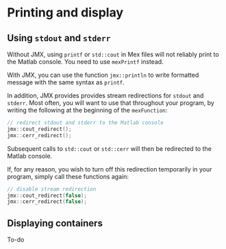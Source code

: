 
# Printing and display

## Using `stdout` and `stderr`

Without JMX, using `printf` or `std::cout` in Mex files will not reliably print to the Matlab console. You need to use `mexPrintf` instead.

With JMX, you can use the function `jmx::println` to write formatted message with the same syntax as `printf`.

In addition, JMX provides provides stream redirections for `stdout` and `stderr`. Most often, you will want to use that throughout your program, by writing the following at the beginning of the `mexFunction`:
```cpp
// redirect stdout and stderr to the Matlab console
jmx::cout_redirect();
jmx::cerr_redirect();
```
Subsequent calls to `std::cout` or `std::cerr` will then be redirected to the Matlab console. 

If, for any reason, you wish to turn off this redirection temporarily in your program, simply call these functions again:
```cpp
// disable stream redirection
jmx::cout_redirect(false);
jmx::cerr_redirect(false);
```

## Displaying containers

To-do
